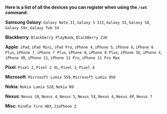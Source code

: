 **Here is a list of all the devices you can register when using the `/set` command:**

**__Samsung Galaxy__**: `Galaxy Note II`, `Galaxy S III`, `Galaxy S5`, `Galaxy S8`, `Galaxy S9+`, `Galaxy Tab S4`
 
**__Blackberry__**: `Blackberry PlayBook`, `BlackBerry Z30`
 
**__Apple__**: `iPad`, `iPad Mini`, `iPad Pro`, `iPhone 4`, `iPhone 5`, `iPhone 6`, `iPhone 6 Plus`, `iPhone 7`, `iPhone 7 Plus`, `iPhone 8`, `iPhone 8 Plus`, `iPhone SE`, `iPhone X`, `iPhone XR`, `iPhone 11`, `iPhone 11 Pro`, `iPhone 11 Pro Max`
 
**__Pixel__**: `Pixel 2`, `Pixel 2 XL`, `Pixel 3`, `Pixel 4`
 
**__Microsoft__**: `Microsoft Lumia 550`, `Microsoft Lumia 950`

**__Nokia__**: `Nokia Lumia 520`, `Nokia N9`

**__Nexus__**: `Nexus 10`, `Nexus 4`, `Nexus 5`, `Nexus 5X`, `Nexus 6`, `Nexus 6P`, `Nexus 7`

**__Misc__**: `Kindle Fire HDX`, `JioPhone 2`

